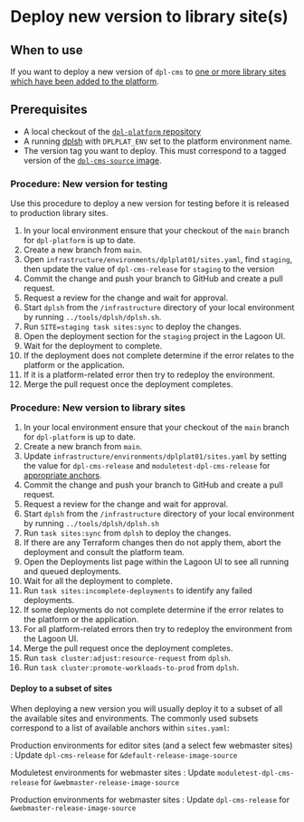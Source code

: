 # Deploy new version to library site(s)

## When to use

If you want to deploy a new version of `dpl-cms` to [one or more library sites
which have been added to the platform](add-library-site-to-platform.md).

## Prerequisites

* A local checkout of the [`dpl-platform` repository](https://github.com/danskernesdigitalebibliotek/dpl-platform)
* A running [dplsh](using-dplsh.md) with `DPLPLAT_ENV` set to the platform
  environment name.
* The version tag you want to deploy. This must correspond to a
  tagged version of the [`dpl-cms-source` image](https://github.com/danskernesdigitalebibliotek/dpl-cms/pkgs/container/dpl-cms-source).

### Procedure: New version for testing

Use this procedure to deploy a new version for testing before it is released to
production library sites.

1. In your local environment ensure that your checkout of the `main` branch for
   `dpl-platform` is up to date.
2. Create a new branch from `main`.
3. Open `infrastructure/environments/dplplat01/sites.yaml`, find `staging`, 
   then update the value of `dpl-cms-release` for `staging` to the version
4. Commit the change and push your branch to GitHub and create a pull request.
5. Request a review for the change and wait for approval.
6. Start `dplsh` from the `/infrastructure` directory of your local
   environment by running `../tools/dplsh/dplsh.sh`.
7. Run `SITE=staging task sites:sync` to deploy the changes.
8. Open the deployment section for the `staging` project in the Lagoon UI.
9. Wait for the deployment to complete.
10. If the deployment does not complete determine if the error relates to the
    platform or the application.
11. If it is a platform-related error then try to redeploy the environment.
12. Merge the pull request once the deployment completes.

### Procedure: New version to library sites

1. In your local environment ensure that your checkout of the `main` branch for
   `dpl-platform` is up to date.
2. Create a new branch from `main`.
3. Update `infrastructure/environments/dplplat01/sites.yaml` by setting the
   value for `dpl-cms-release` and `moduletest-dpl-cms-release` for [appropriate
   anchors](#deploy-to-a-subset-of-sites).
4. Commit the change and push your branch to GitHub and create a pull request.
5. Request a review for the change and wait for approval.
6. Start `dplsh` from the `/infrastructure` directory of your local
   environment by running `../tools/dplsh/dplsh.sh`
7. Run `task sites:sync` from `dplsh` to deploy the changes.
8. If there are any Terraform changes then do not apply them, abort the
   deployment and consult the platform team.
9. Open the Deployments list page within the Lagoon UI to see all running and
   queued deployments.
10. Wait for all the deployment to complete.
11. Run `task sites:incomplete-deployments` to identify any failed deployments.
12. If some deployments do not complete determine if the error relates to the
    platform or the application.
13. For all platform-related errors then try to redeploy the environment from 
    the Lagoon UI.
14. Merge the pull request once the deployment completes.
15. Run `task cluster:adjust:resource-request` from `dplsh`.
16. Run `task cluster:promote-workloads-to-prod` from `dplsh`.

#### Deploy to a subset of sites

When deploying a new version you will usually deploy it to a subset of all
the available sites and environments. The commonly used subsets correspond to a
list of available anchors within `sites.yaml`:

Production environments for editor sites (and a select few webmaster sites)
: Update `dpl-cms-release` for `&default-release-image-source`

Moduletest environments for webmaster sites
: Update `moduletest-dpl-cms-release` for `&webmaster-release-image-source`

Production environments for webmaster sites
: Update `dpl-cms-release` for `&webmaster-release-image-source`
